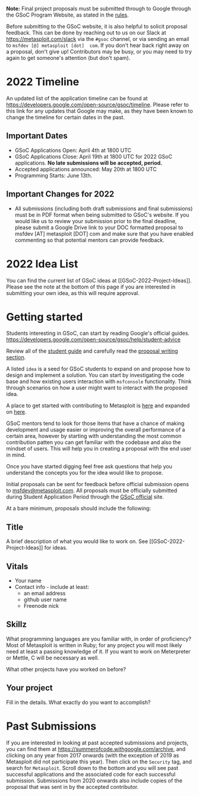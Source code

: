 **Note:** Final project proposals must be submitted through to Google through the GSoC Program Website, as stated in the [rules](https://summerofcode.withgoogle.com/rules/).

Before submitting to the GSoC website, it is also helpful to solicit proposal feedback. This can be done by reaching out to us on our Slack at <https://metasploit.com/slack> via the `#gsoc` channel, or via sending an email to `msfdev [@] metasploit [dot]  com`. If you don't hear back right away on a proposal, don't give up! Contributors may be busy, or you may need to try again to get someone's attention (but don't spam).

# 2022 Timeline
An updated list of the application timeline can be found at https://developers.google.com/open-source/gsoc/timeline. Please refer to this link for any updates that Google may make, as they have been known to change the timeline for certain dates in the past.

## Important Dates

- GSoC Applications Open: April 4th at 1800 UTC 
- GSoC Applications Close: April 19th at 1800 UTC for 2022 GSoC applications. **No late submissions will be accepted, period.**
- Accepted applications announced: May 20th at 1800 UTC
- Programming Starts: June 13th.

## Important Changes for 2022
- All submissions (including both draft submissions and final submissions) must be in PDF format when being submitted to GSoC's website. If you would like us to review your submission prior to the final deadline, please submit a Google Drive link to your DOC formatted proposal to msfdev [AT] metasploit [DOT] com and make sure that you have enabled commenting so that potential mentors can provide feedback.

# 2022 Idea List
You can find the current list of GSoC ideas at [[GSoC-2022-Project-Ideas]]. Please see the note at the bottom of this page if you are interested in submitting your own idea, as this will require approval.

# Getting started
Students interesting in GSoC, can start by reading Google's official guides.  
<https://developers.google.com/open-source/gsoc/help/student-advice>

Review all of the [student guide](https://google.github.io/gsocguides/student/) and carefully read the [proposal writing section](https://google.github.io/gsocguides/student/writing-a-proposal.html).

A listed `idea` is a seed for GSoC students to expand on and propose how to design and implement a solution.  You can start by investigating the code base and how existing users interaction with `msfconsole` functionality. Think through scenarios on how a user might want to interact with the proposed idea.

A place to get started with contributing to Metasploit is [here](https://github.com/rapid7/metasploit-framework/blob/master/CONTRIBUTING.md) and expanded on [here](https://github.com/rapid7/metasploit-framework/wiki/Contributing-to-Metasploit#framework-bugs-and-features).

GSoC mentors tend to look for those items that have a chance of making development and usage easier or improving the overall performance of a certain area, however by starting with understanding the most common contribution patten you can get familiar with the codebase and also the mindset of users. This will help you in creating a proposal with the end user in mind.

Once you have started digging feel free ask questions that help you understand the concepts you for the idea would like to propose.

Initial proposals can be sent for feedback before official submission opens to msfdev@metasploit.com. All proposals must be officially submitted during Student Application Period through the [GSoC official](https://g.co/gsoc) site.

At a bare minimum, proposals should include the following:

## Title

A brief description of what you would like to work on. See [[GSoC-2022-Project-Ideas]] for ideas.

## Vitals

* Your name
* Contact info - include at least:
  - an email address
  - github user name
  - Freenode nick

## Skillz

What programming languages are you familiar with, in order of proficiency? Most of Metasploit is written in Ruby; for any project you will most likely need at least a passing knowledge of it. If you want to work on Meterpreter or Mettle, C will be necessary as well. 

What other projects have you worked on before?


## Your project

Fill in the details. What exactly do you want to accomplish? 

# Past Submissions
If you are interested in looking at past accepted submissions and projects, you can find them at https://summerofcode.withgoogle.com/archive, and clicking on any year from 2017 onwards (with the exception of 2019 as Metasploit did not participate this year). Then click on the `Security` tag, and search for `Metasploit`. Scroll down to the bottom and you will see past successful applications and the associated code for each successful submission. Submissions from 2020 onwards also include copies of the proposal that was sent in by the accepted contributor.

